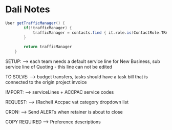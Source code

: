 Dali Notes
==========

```groovy
User getTrafficManager() {
		if(!trafficManager) {
			trafficManager = contacts.find { it.role.is(ContactRole.TRAFFIC_MANAGER) }
		}
		
		return trafficManager
	}
```
	
SETUP:
--> each team needs a default service line for New Business, sub service line of Quoting - this line can not be edited	
	
TO SOLVE:
--> budget transfers, tasks should have a task bill that is connected to the origin project invoice	
	
IMPORT:
--> serviceLines + ACCPAC service codes


REQUEST:
--> (Rachel) Accpac vat category dropdown list


CRON:
--> Send ALERTs when retainer is about to close

COPY REQUIRED
--> Preference descriptions
